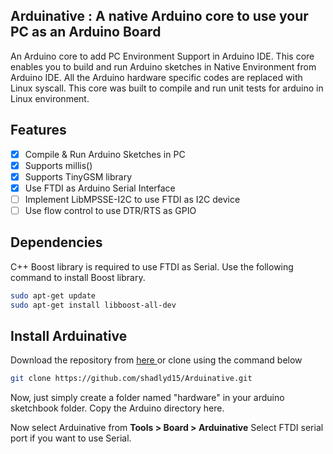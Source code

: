 
## Arduinative : A native Arduino core to use your PC as an Arduino Board
An Arduino core to add PC Environment Support in Arduino IDE. This core enables you to build and run Arduino sketches in Native Environment from Arduino IDE. All the Arduino hardware specific codes are replaced with Linux syscall. This core was built to compile and run unit tests for arduino in Linux environment. 

## Features

- [x] Compile & Run Arduino Sketches in PC
- [x] Supports millis()
- [x] Supports TinyGSM library
- [x] Use FTDI as Arduino Serial Interface
- [ ] Implement LibMPSSE-I2C to use FTDI as I2C device
- [ ] Use flow control to use DTR/RTS as GPIO

## Dependencies
C++ Boost library is required to use FTDI as Serial. Use the following command to install Boost library.
```bash
sudo apt-get update
sudo apt-get install libboost-all-dev
```

## Install Arduinative
Download the repository from <a href="https://github.com/shadlyd15/Arduinative/archive/master.zip"> here </a> or clone using the command below
```bash
git clone https://github.com/shadlyd15/Arduinative.git
```
Now, just simply create a folder named "hardware" in your arduino sketchbook folder. Copy the Arduino directory here.

Now select Arduinative from **Tools > Board > Arduinative**
Select FTDI serial port if you want to use Serial.
